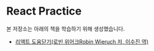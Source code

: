 # React Practice

본 저장소는 아래의 책을 학습하기 위해 생성했습니다.

- [리액트 도움닫기(로빈 위어크Robin Wieruch 저, 이수진 역)](https://realhanbit.co.kr/books/87)
